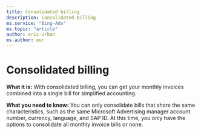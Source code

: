 ```yaml
---
title: Consolidated billing
description: Consolidated billing
ms.service: "Bing-Ads"
ms.topic: "article"
author: eric-urban
ms.author: eur
---
```


# Consolidated billing

**What it is:**     With consolidated billing, you can get your monthly invoices combined into a single bill for simplified accounting.

**What you need to know:** You can only consolidate bills that share the same characteristics, such as the same Microsoft Advertising manager account number, currency, language, and SAP ID. At this time, you only have the options to consolidate all monthly invoice bills or none.


